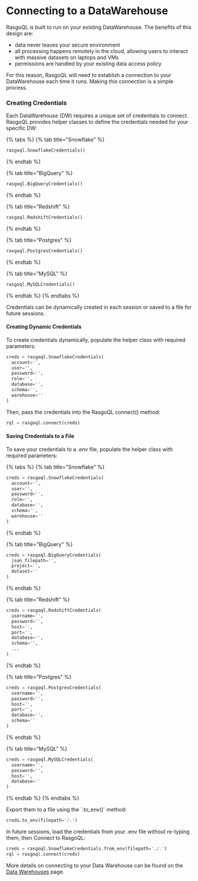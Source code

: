 # Connecting to a DataWarehouse

RasgoQL is built to run on your existing DataWarehouse. The benefits of this design are:

* data never leaves your secure environment
* all processing happens remotely in the cloud, allowing users to interact with massive datasets on laptops and VMs
* permissions are handled by your existing data access policy

For this reason, RasgoQL will need to establish a connection to your DataWarehouse each time it runs. Making this connection is a simple process.

### Creating Credentials

Each DataWarehouse (DW) requires a unique set of credentials to connect. RasgoQL provides helper classes to define the credentials needed for your specific DW:

{% tabs %}
{% tab title="Snowflake" %}
```python
rasgoql.SnowflakeCredentials()
```
{% endtab %}

{% tab title="BigQuery" %}
```python
rasgoql.BigQueryCredentials()
```
{% endtab %}

{% tab title="Redshift" %}
```python
rasgoql.RedshiftCredentials()
```
{% endtab %}

{% tab title="Postgres" %}
```python
rasgoql.PostgresCredentials()
```
{% endtab %}

{% tab title="MySQL" %}
```python
rasgoql.MySQLCredentials()
```
{% endtab %}
{% endtabs %}

Credentials can be dynamically created in each session or saved to a file for future sessions.

#### Creating Dynamic Credentials

To create credentials dynamically, populate the helper class with required parameters:

```python
creds = rasgoql.SnowflakeCredentials(
  account='',
  user='',
  password='',
  role='',
  database='',
  schema='',
  warehouse=''
)
```

Then, pass the credentials into the RasgoQL connect() method:

```python
rql = rasgoql.connect(creds)
```

#### Saving Credentials to a File

To save your credentials to a .env file, populate the helper class with required parameters:

{% tabs %}
{% tab title="Snowflake" %}
```python
creds = rasgoql.SnowflakeCredentials(
  account='',
  user='',
  password='',
  role='',
  database='',
  schema='',
  warehouse=''
)
```
{% endtab %}

{% tab title="BigQuery" %}
```python
creds = rasgoql.BigQueryCredentials(
  json_filepath='',
  project='',
  dataset=''
)
```
{% endtab %}

{% tab title="Redshift" %}
```python
creds = rasgoql.RedshiftCredentials(
  username='',
  password='',
  host='',
  port='',
  database='',
  schema='',
  ...
)
```
{% endtab %}

{% tab title="Postgres" %}
```python
creds = rasgoql.PostgresCredentials(
  username='',
  password='',
  host='',
  port='',
  database='',
  schema=''
)
```
{% endtab %}

{% tab title="MySQL" %}
```python
creds = rasgoql.MySQLCredentials(
  username='',
  password='',
  host='',
  database=''
)
```
{% endtab %}
{% endtabs %}

Export them to a file using the \`.to\_env()\` method:

```python
creds.to_env(filepath='/.')
```

In future sessions, load the credentials from your .env file without re-typing them, then Connect to RasgoQL:

```python
creds = rasgoql.SnowflakeCredentials.from_env(filepath='./.')
rql = rasgoql.connect(creds)
```

More details on connecting to your Data Warehouse can be found on the [Data Warehouses](../datawarehouses/) page.

